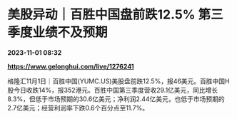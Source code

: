 # 美股异动｜百胜中国盘前跌12.5% 第三季度业绩不及预期

**2023-11-01 08:32**

**https://www.gelonghui.com/live/1276241**

格隆汇11月1日｜百胜中国(YUMC.US)美股盘前跌12.5%，报46美元。百胜中国H股今日收跌14%，报352港元。百胜中国第三季度营收29.1亿美元，同比增长8.3%，但低于市场预期的30.6亿美元；净利润2.44亿美元，也低于市场预期的2.7亿美元；经营利润率下跌0.6个百分点至11.7%。